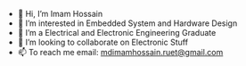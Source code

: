 - 👋 Hi, I’m Imam Hossain
- 👀 I’m interested in Embedded System and Hardware Design
- 🌱 I’m a Electrical and Electronic Engineering Graduate
- 💞️ I’m looking to collaborate on Electronic Stuff
- 📫 To reach me email: mdimamhossain.ruet@gmail.com

<!---
hossain-imam/hossain-imam is a ✨ special ✨ repository because its `README.md` (this file) appears on your GitHub profile.
You can click the Preview link to take a look at your changes.
--->

